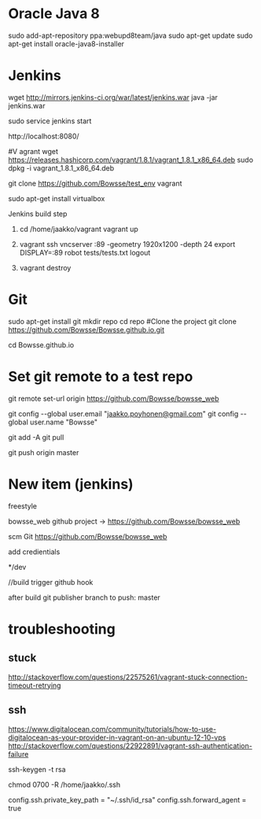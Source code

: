 # Oracle Java 8

sudo add-apt-repository ppa:webupd8team/java
sudo apt-get update
sudo apt-get install oracle-java8-installer


# Jenkins

wget http://mirrors.jenkins-ci.org/war/latest/jenkins.war
java -jar jenkins.war

sudo service jenkins start

http://localhost:8080/

#V agrant
wget https://releases.hashicorp.com/vagrant/1.8.1/vagrant_1.8.1_x86_64.deb
sudo dpkg -i vagrant_1.8.1_x86_64.deb

git clone https://github.com/Bowsse/test_env   vagrant

sudo apt-get install virtualbox

Jenkins build step
1. cd /home/jaakko/vagrant
   vagrant up

2. vagrant ssh
   vncserver :89 -geometry 1920x1200 -depth 24
   export DISPLAY=:89
   robot tests/tests.txt
   logout

3. vagrant destroy


# Git
sudo apt-get install git
mkdir repo
cd repo
#Clone the project
git clone https://github.com/Bowsse/Bowsse.github.io.git

cd Bowsse.github.io

# Set git remote to a test repo
git remote set-url origin https://github.com/Bowsse/bowsse_web

git config --global user.email "jaakko.poyhonen@gmail.com"
git config --global user.name "Bowsse"

git add -A
git pull

git push origin master

# New item (jenkins)
freestyle

bowsse_web
github project -> https://github.com/Bowsse/bowsse_web

scm Git https://github.com/Bowsse/bowsse_web

add credientials

*/dev

//build trigger github hook

after build
git publisher
branch to push: master



# troubleshooting

## stuck
http://stackoverflow.com/questions/22575261/vagrant-stuck-connection-timeout-retrying

## ssh
https://www.digitalocean.com/community/tutorials/how-to-use-digitalocean-as-your-provider-in-vagrant-on-an-ubuntu-12-10-vps
http://stackoverflow.com/questions/22922891/vagrant-ssh-authentication-failure


ssh-keygen -t rsa

chmod 0700 -R /home/jaakko/.ssh

config.ssh.private_key_path = "~/.ssh/id_rsa"
config.ssh.forward_agent = true




